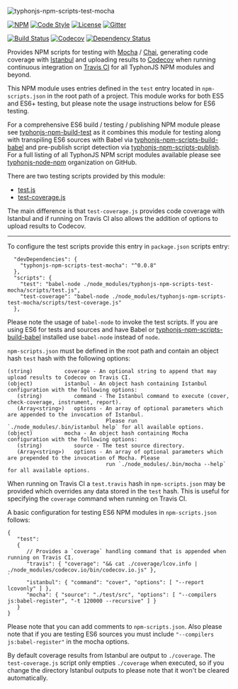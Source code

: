 ![typhonjs-npm-scripts-test-mocha](http://i.imgur.com/GA4VpJI.png)

[![NPM](https://img.shields.io/npm/v/typhonjs-npm-scripts-test-mocha.svg?label=npm)](https://www.npmjs.com/package/typhonjs-npm-scripts-test-mocha)
[![Code Style](https://img.shields.io/badge/code%20style-allman-yellowgreen.svg?style=flat)](https://en.wikipedia.org/wiki/Indent_style#Allman_style)
[![License](https://img.shields.io/badge/license-MPLv2-yellowgreen.svg?style=flat)](https://github.com/typhonjs-node-npm/typhonjs-npm-scripts-test-mocha/blob/master/LICENSE)
[![Gitter](https://img.shields.io/gitter/room/typhonjs/TyphonJS.svg)](https://gitter.im/typhonjs/TyphonJS)

[![Build Status](https://travis-ci.org/typhonjs-node-npm/typhonjs-npm-scripts-test-mocha.svg?branch=master)](https://travis-ci.org/typhonjs-node-npm/typhonjs-npm-scripts-test-mocha)
[![Codecov](https://img.shields.io/codecov/c/github/typhonjs-node-npm/typhonjs-npm-scripts-test-mocha.svg)](https://codecov.io/github/typhonjs-node-npm/typhonjs-npm-scripts-test-mocha)
[![Dependency Status](https://www.versioneye.com/user/projects/56cea0186b21e5003d47429f/badge.svg?style=flat)](https://www.versioneye.com/user/projects/56cea0186b21e5003d47429f)

Provides NPM scripts for testing with [Mocha](https://mochajs.org/) / [Chai](http://chaijs.com/), generating code coverage with [Istanbul](https://gotwarlost.github.io/istanbul/) and uploading results to [Codecov](https://codecov.io/) when running continuous integration on [Travis CI](https://travis-ci.org/) for all TyphonJS NPM modules and beyond.

This NPM module uses entries defined in the `test` entry located in `npm-scripts.json` in the root path of a project. This module works for both ES5 and ES6+ testing, but please note the usage instructions below for ES6 testing.

For a comprehensive ES6 build / testing / publishing NPM module please see [typhonjs-npm-build-test](https://www.npmjs.com/package/typhonjs-npm-build-test) as it combines this module for testing  along with transpiling ES6 sources with Babel via 
[typhonjs-npm-scripts-build-babel](https://www.npmjs.com/package/typhonjs-npm-scripts-build-babel) and pre-publish script detection via [typhonjs-npm-scripts-publish](https://www.npmjs.com/package/typhonjs-npm-scripts-publish). For a full listing of all TyphonJS NPM script modules available please see [typhonjs-node-npm](https://github.com/typhonjs-node-npm) organization on GitHub.

There are two testing scripts provided by this module:

- [test.js](https://github.com/typhonjs-node-npm/typhonjs-npm-scripts-test-mocha/blob/master/scripts/test.js)
- [test-coverage.js](https://github.com/typhonjs-node-npm/typhonjs-npm-scripts-test-mocha/blob/master/scripts/test-coverage.js)

The main difference is that `test-coverage.js` provides code coverage with Istanbul and if running on Travis CI also allows the addition of options to upload results to Codecov. 

------

To configure the test scripts provide this entry in `package.json` scripts entry:

```
  "devDependencies": {
    "typhonjs-npm-scripts-test-mocha": "^0.0.8"
  },
  "scripts": {
    "test": "babel-node ./node_modules/typhonjs-npm-scripts-test-mocha/scripts/test.js",
    "test-coverage": "babel-node ./node_modules/typhonjs-npm-scripts-test-mocha/scripts/test-coverage.js"
  },
```

Please note the usage of `babel-node` to invoke the test scripts. If you are using ES6 for tests and sources and have Babel or [typhonjs-npm-scripts-build-babel](https://www.npmjs.com/package/typhonjs-npm-scripts-build-babel) installed use `babel-node` instead of `node`.

`npm-scripts.json` must be defined in the root path and contain an object hash `test` hash
with the following options:
```
(string)          coverage - An optional string to append that may upload results to Codecov on Travis CI.
(object)          istanbul - An object hash containing Istanbul configuration with the following options:
   (string)          command - The Istanbul command to execute (cover, check-coverage, instrument, report).
   (Array<string>)   options - An array of optional parameters which are appended to the invocation of Istanbul.
                               Please run `./node_modules/.bin/istanbul help` for all available options.
(object)          mocha - An object hash containing Mocha configuration with the following options:
   (string)          source - The test source directory.
   (Array<string>)   options - An array of optional parameters which are prepended to the invocation of Mocha. Please
                               run `./node_modules/.bin/mocha --help` for all available options.
```

When running on Travis CI a `test.travis` hash in `npm-scripts.json` may be provided which overrides any
data stored in the `test` hash. This is useful for specifying the `coverage` command when running on Travis CI.

A basic configuration for testing ES6 NPM modules in `npm-scripts.json` follows:
```
{
   "test":
   {
      // Provides a `coverage` handling command that is appended when running on Travis CI.
      "travis": { "coverage": "&& cat ./coverage/lcov.info | ./node_modules/codecov.io/bin/codecov.io.js" },
`
      "istanbul": { "command": "cover", "options": [ "--report lcovonly" ] },
      "mocha": { "source": "./test/src", "options": [ "--compilers js:babel-register", "-t 120000 --recursive" ] }
   }
}
```

Please note that you can add comments to `npm-scripts.json`. Also please note that if you are testing ES6 sources you must include `"--compilers js:babel-register"` in the mocha options. 

By default coverage results from Istanbul are output to `./coverage`. The `test-coverage.js` script only empties `./coverage` when executed, so if you change the directory Istanbul outputs to please note that it won't be cleared automatically.

